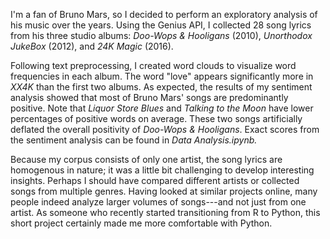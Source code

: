 I'm a fan of Bruno Mars, so I decided to perform an exploratory analysis of his music over the years. Using the Genius API, I collected 28 song lyrics from his three studio albums: *Doo-Wops & Hooligans* (2010), *Unorthodox JukeBox* (2012), and *24K Magic* (2016). 

Following text preprocessing, I created word clouds to visualize word frequencies in each album. The word "love" appears significantly more in *XX4K* than the first two albums. As expected, the results of my sentiment analysis showed that most of Bruno Mars' songs are predominantly positive. Note that *Liquor Store Blues* and *Talking to the Moon* have lower percentages of positive words on average. These two songs artificially deflated the overall positivity of *Doo-Wops & Hooligans*. Exact scores from the sentiment analysis can be found in *Data Analysis.ipynb.*

Because my corpus consists of only one artist, the song lyrics are homogenous in nature; it was a little bit challenging to develop interesting insights. Perhaps I should have compared different artists or collected songs from multiple genres. Having looked at similar projects online, many people indeed analyze larger volumes of songs---and not just from one artist. As someone who recently started transitioning from R to Python, this short project certainly made me more comfortable with Python.



